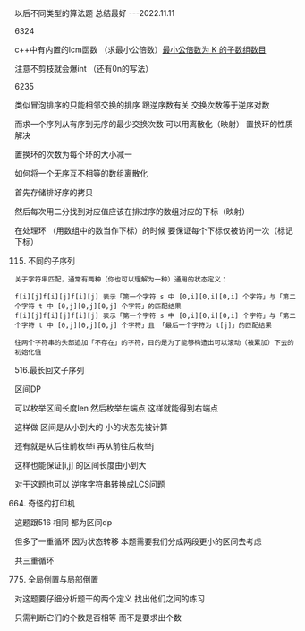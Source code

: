 以后不同类型的算法题 总结最好 ---2022.11.11



6324

c++中有内置的lcm函数 （求最小公倍数）[最小公倍数为 K 的子数组数目](https://leetcode.cn/submissions/detail/381735803/)

注意不剪枝就会爆int （还有0n的写法）



6235

类似冒泡排序的只能相邻交换的排序 跟逆序数有关 交换次数等于逆序对数

而求一个序列从有序到无序的最少交换次数 可以用离散化（映射） 置换环的性质解决

置换环的次数为每个环的大小减一



如何将一个无序互不相等的数组离散化

首先存储排好序的拷贝

然后每次用二分找到对应值应该在排过序的数组对应的下标（映射）

在处理环 （用数组中的数当作下标）的时候 要保证每个下标仅被访问一次（标记下标）





115. 不同的子序列

    关于字符串匹配，通常有两种（你也可以理解为一种）通用的状态定义：
    
    f[i][j]f[i][j]f[i][j] 表示「第一个字符 s 中 [0,i][0,i][0,i] 个字符」与「第二个字符 t 中 [0,j][0,j][0,j] 个字符」的匹配结果
    f[i][j]f[i][j]f[i][j] 表示「第一个字符 s 中 [0,i][0,i][0,i] 个字符」与「第二个字符 t 中 [0,j][0,j][0,j] 个字符」且 「最后一个字符为 t[j]」的匹配结果
    
    往两个字符串的头部追加「不存在」的字符，目的是为了能够构造出可以滚动（被累加）下去的初始化值



516.最长回文子序列

区间DP

可以枚举区间长度len 然后枚举左端点 这样就能得到右端点

这样做 区间是从小到大的 小的状态先被计算

还有就是从后往前枚举i 再从前往后枚举j

这样也能保证[i,j] 的区间长度由小到大

对于这题也可以 	逆序字符串转换成LCS问题



664. 奇怪的打印机

这题跟516 相同 都为区间dp

但多了一重循环 因为状态转移 本题需要我们分成两段更小的区间去考虑

共三重循环



775. 全局倒置与局部倒置

对这题要仔细分析题干的两个定义 找出他们之间的练习

只需判断它们的个数是否相等 而不是要求出个数

